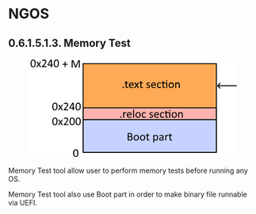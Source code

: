 NGOS
====

0.6.1.5.1.3. Memory Test
------------------------

<p align="center">
    <img src="https://github.com/Gris87/ngos/blob/master/src/os/bootloader_tools/memorytest/Image%20structure.png?raw=true" alt="Image structure"/>
</p>

Memory Test tool allow user to perform memory tests before running any OS.

Memory Test tool also use Boot part in order to make binary file runnable via UEFI.
